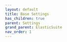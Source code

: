 ```yaml
---
layout: default
title: Base Settings
has_children: true
parent: Settings
grand_parent: ElasticSuite
nav_order: 1
---
```

